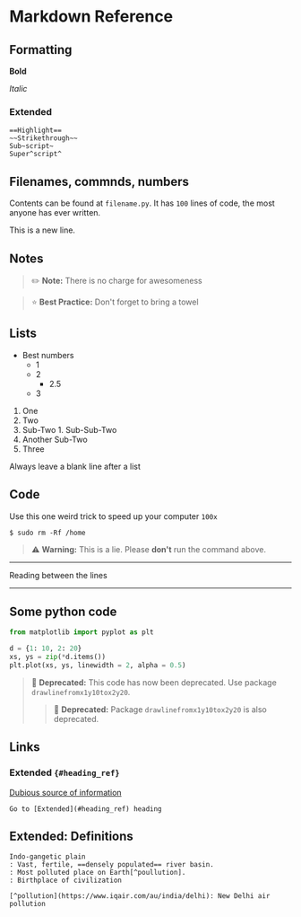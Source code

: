 # Markdown Reference

## Formatting

**Bold**

*Italic*

### Extended
```
==Highlight==
~~Strikethrough~~
Sub~script~
Super^script^
```
## Filenames, commnds, numbers

Contents can be found at `filename.py`.
It has `100` lines of code, the most anyone has ever written.

This is a new line.

## Notes

> :pencil2: **Note:** There is no charge for awesomeness

> :star: **Best Practice:** Don't forget to bring a towel

## Lists

+ Best numbers
  + 1
  + 2
    + 2.5
  + 3

1. One
2. Two
  1. Sub-Two
    1. Sub-Sub-Two
  2. Another Sub-Two
3. Three

Always leave a blank line after a list

## Code

Use this one weird trick to speed up your computer `100x`
```
$ sudo rm -Rf /home
```

> :warning: **Warning:** This is a lie. Please **don't** run the command above.

---

Reading between the lines

---

## Some python code

```python
from matplotlib import pyplot as plt

d = {1: 10, 2: 20}
xs, ys = zip(*d.items())
plt.plot(xs, ys, linewidth = 2, alpha = 0.5)
```

> :no_entry_sign: **Deprecated:** This code has now been deprecated. Use package `drawlinefromx1y10tox2y20`.
> 
>> :no_entry_sign: **Deprecated:** Package `drawlinefromx1y10tox2y20` is also deprecated.
>

## Links

### Extended `{#heading_ref}`

[Dubious source of information](https://google.com)

`Go to [Extended](#heading_ref) heading`

## Extended: Definitions
```
Indo-gangetic plain
: Vast, fertile, ==densely populated== river basin.
: Most polluted place on Earth[^poullution].
: Birthplace of civilization

[^pollution](https://www.iqair.com/au/india/delhi): New Delhi air pollution
```
